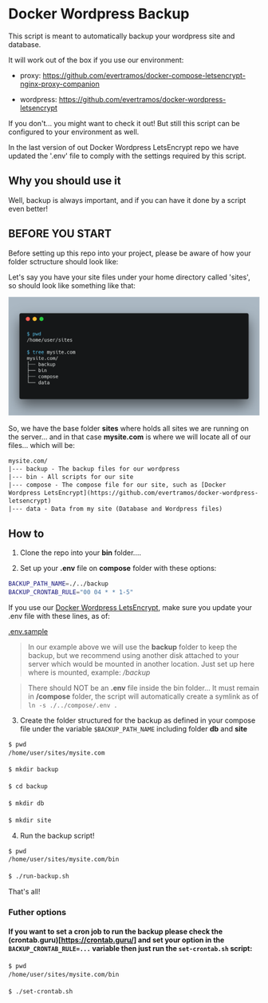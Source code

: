 # Docker Wordpress Backup

This script is meant to automatically backup your wordpress site and database.

It will work out of the box if you use our environment:

- proxy:
https://github.com/evertramos/docker-compose-letsencrypt-nginx-proxy-companion

- wordpress:
https://github.com/evertramos/docker-wordpress-letsencrypt

If you don't... you might want to check it out! But still this script can be configured to your environment as well.

In the last version of out Docker Wordpress LetsEncrypt repo we have updated the '.env' file to comply with the settings required by this script.

## Why you should use it

Well, backup is always important, and if you can have it done by a script even better!

## BEFORE YOU START

Before setting up this repo into your project, please be aware of how your folder sctructure should look like:

Let's say you have your site files under your home directory called 'sites', so should look like something like that:

![Docker Wordpress Folder Structure](https://github.com/evertramos/images/blob/master/docker-wordpress-site-structure.png)

So, we have the base folder **sites** where holds all sites we are running on the server... and in that case **mysite.com** is where we will locate all of our files... which will be:

```
mysite.com/
|--- backup - The backup files for our wordpress
|--- bin - All scripts for our site
|--- compose - The compose file for our site, such as [Docker Wordpress LetsEncrypt](https://github.com/evertramos/docker-wordpress-letsencrypt)
|--- data - Data from my site (Database and Wordpress files)
```


## How to

1. Clone the repo into your **bin** folder....

2. Set up your **.env** file on **compose** folder with these options:

```bash
BACKUP_PATH_NAME=./../backup
BACKUP_CRONTAB_RULE="00 04 * * 1-5"
```

If you use our [Docker Wordpress LetsEncrypt](https://github.com/evertramos/docker-wordpress-letsencrypt), make sure you update your .env file with these lines, as of:

[.env.sample](https://github.com/evertramos/docker-wordpress-letsencrypt/blob/003ee68ad67ab78441b669d859a46dce6ada3d6b/.env.sample#L54)

> In our example above we will use the **backup** folder to keep the backup, but we recommend using another disk attached to your server which would be mounted in another location. Just set up here where is mounted, example: */backup*

> There should NOT be an **.env** file inside the bin folder... It must remain in **/compose** folder, the script will automatically create a symlink as of `ln -s ./../compose/.env .`

3. Create the folder structured for the backup as defined in your compose file under the variable `$BACKUP_PATH_NAME` including folder **db** and **site**

```bash
$ pwd
/home/user/sites/mysite.com

$ mkdir backup

$ cd backup

$ mkdir db

$ mkdir site
```

4. Run the backup script!

```bash
$ pwd
/home/user/sites/mysite.com/bin

$ ./run-backup.sh
```

That's all!

### Futher options

#### If you want to set a cron job to run the backup please check the (crontab.guru)[https://crontab.guru/] and set your option in the `BACKUP_CRONTAB_RULE=...` variable then just run the `set-crontab.sh` script:

```bash
$ pwd
/home/user/sites/mysite.com/bin

$ ./set-crontab.sh
```
